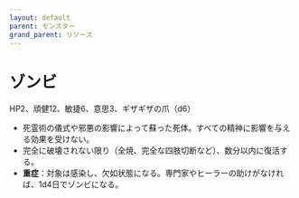 ```yaml
---
layout: default
parent: モンスター
grand_parent: リソース
---
```


# ゾンビ

HP2、頑健12、敏捷6、意思3、ギザギザの爪（d6）

- 死霊術の儀式や邪悪の影響によって蘇った死体。すべての精神に影響を与える効果を受けない。
- 完全に破壊されない限り（全焼、完全な四肢切断など）、数分以内に復活する。
- **重症**：対象は感染し、欠如状態になる。専門家やヒーラーの助けがなければ、1d4日でゾンビになる。
